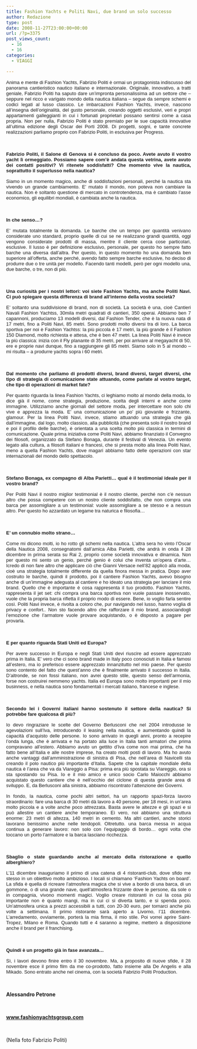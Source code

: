 ```yaml
---
title: Fashion Yachts e Politi Navi, due brand un solo successo
author: Redazione
type: post
date: 2008-11-27T23:00:00+00:00
url: /?p=3375
post_views_count:
  - 16
  - 16
categories:
  - VIAGGI

---
```

 <span style="font&#45;size: 10pt; font&#45;family: Tahoma"></span>

<p style="margin&#45;bottom: 0cm" align="justify">
  <font face="Tahoma, sans&#45;serif"><font size="2">Anima e mente di Fashion Yachts, Fabrizio Politi &egrave; ormai un protagonista indiscusso del panorama cantieristico nautico italiano e internazionale. Originale, innovativo, a tratti geniale, Fabrizio Politi ha saputo dare un&#8217;impronta personalissima ad un settore che &ndash; seppure nel ricco e varigato mondo della nautica italiana &ndash; segue da sempre schemi e codici legati al lusso classico. Le imbarcazioni Fashion Yachts, invece, nascono all&#8217;insegna dell&#8217;originalit&agrave;, del gusto personale, creando oggetti esclusivi, veri e propri appartamenti galleggianti in cui i fortunati proprietari possano sentirsi come a casa propria. Non per nulla, Fabrizio Politi &egrave; stato premiato per le sue capacit&agrave; innovative all&#8217;ultima edizione degli Oscar dei Porti 2008. Di progetti, sogni, e tante concrete realizzazioni parliamo proprio con Fabrizio Politi, in esclusiva per Progress. </font></font>
</p>

<p style="margin&#45;bottom: 0cm" align="justify">
  &nbsp;&nbsp;
</p>

<p style="margin&#45;bottom: 0cm" align="justify">
  <font face="Tahoma, sans&#45;serif"><font size="2"><strong>Fabrizio Politi, il Salone di Genova si &egrave; concluso da poco. Avete avuto il vostro yacht l&igrave; ormeggiato. Possiamo sapere com&rsquo;&egrave; andata questa vetrina, avete avuto dei contatti positivi? Vi ritenete soddisfatti? Che momento vive la nautica, soprattutto il superlusso nella nautica?</strong></font></font>
</p>

<p style="margin&#45;bottom: 0cm" align="justify">
  <font face="Tahoma, sans&#45;serif"><font size="2">Siamo in un momento magico, anche di soddisfazioni personali, perch&eacute; la nautica sta vivendo un grande cambiamento. E&rsquo; mutato il mondo, non poteva non cambiare la nautica. Non &egrave; soltanto questione di mercato in controtendenza, ma &egrave; cambiato l&rsquo;asse economico, gli equilibri mondiali, &egrave; cambiata anche la nautica. </font></font>
</p>

<p style="margin&#45;bottom: 0cm" align="justify">
  &nbsp;
</p>

<p style="margin&#45;bottom: 0cm" align="justify">
  <font face="Tahoma, sans&#45;serif"><font size="2"><strong>In che senso&#8230;?</strong></font></font>
</p>

<p style="margin&#45;bottom: 0cm" align="justify">
  <font face="Tahoma, sans&#45;serif"><font size="2">E&rsquo; mutata totalmente la domanda. Le barche che un tempo per quantit&agrave; venivano considerate uno standard, proprio quelle di cui se ne realizzano grandi quantit&agrave;, oggi vengono considerate prodotti di massa, mentre il cliente cerca cose particolari, esclusive. Il lusso &egrave; per definizione esclusivo, personale, per questo ho sempre fatto barche una diversa dall&rsquo;altra. Per questo, in questo momento ho una domanda ben superiore all&rsquo;offerta, anche perch&eacute;, avendo fatto sempre barche esclusive, ho deciso di produrre due o tre unit&agrave; per modello. Facendo tanti modelli, per&ograve; per ogni modello una, due barche, o tre, non di pi&ugrave;. </font></font>
</p>

<p style="margin&#45;bottom: 0cm" align="justify">
  &nbsp;
</p>

<p style="margin&#45;bottom: 0cm" align="justify">
  <font face="Tahoma, sans&#45;serif"><font size="2"><strong>Una curiosit&agrave; per i nostri lettori: voi siete Fashion Yachts, ma anche Politi Navi. Ci pu&ograve; spiegare questa differenza di brand all&rsquo;interno della vostra societ&agrave;?</strong></font></font>
</p>

<p style="margin&#45;bottom: 0cm" align="justify">
  <font face="Tahoma, sans&#45;serif"><font size="2">E&rsquo; soltanto una suddivisione di brand, non di societ&agrave;. La societ&agrave; &egrave; una, cio&egrave; Cantieri Navali Fashion Yachtss, 30mila metri quadrati di cantieri, 350 operai. Abbiamo ben 7 capannoni, produciamo 13 modelli diversi, dal Fashion Tender, che &egrave; la nuova nata di 17 metri, fino a Politi Navi, 85 metri. Sono prodotti molto diversi tra di loro. La barca sportiva per noi &egrave; Fashion Yachtss: la pi&ugrave; piccola &egrave; 17 metri, la pi&ugrave; grande &egrave; il Fashion 150 Diamond, molto richiesta e attesa, che &egrave; ben 47 metri. La linea Politi Navi &egrave; invece la pi&ugrave; classica: inizia con il Fly planante di 35 metri, per poi arrivare al megayacht di 50, ere e proprie navi dunque, fino a raggiungere gli 85 metri. Siamo solo in 5 al mondo &ndash; mi risulta &ndash; a produrre yachts sopra i 60 metri. </font></font>
</p>

<p style="margin&#45;bottom: 0cm" align="justify">
  &nbsp;
</p>

<p style="margin&#45;bottom: 0cm" align="justify">
  <font face="Tahoma, sans&#45;serif"><font size="2"><strong>Dal momento che parliamo di prodotti diversi, brand diversi, target diversi, che tipo di strategia di comunicazione state attuando, come parlate al vostro target, che tipo di operazioni di market fate?</strong></font></font>
</p>

<p style="margin&#45;bottom: 0cm" align="justify">
  <font face="Tahoma, sans&#45;serif"><font size="2">Per quanto riguarda la linea Fashion Yachts, ci leghiamo molto al mondo della moda, lo dice gi&agrave; il nome, come strategia, produzione, scelta degli interni e anche come immagine. Utilizziamo anche giornali del settore moda, per intercettare non solo chi vive e apprezza la moda. E&#8217; una comunicazione un po&rsquo; pi&ugrave; giovanile e frizzante, glamour. Per la linea Politi Navi, invece, stiamo attuando una strategia che gi&agrave; dall&rsquo;immagine, dal logo, molto classico, alla pubblicit&agrave; (che presenta solo il nostro brand e poi il profilo delle barche), &egrave; orientata a una scelta molto pi&ugrave; classica in termini di comunicazione. Quale prima iniziativa come Politi Navi, abbiamo finanziato il Convegno dei filosofi, organizzato da Stefano Bonaga, durante il festival di Venezia. Un evento legato alla cultura, a filosofi italiani e francesi, che si presta molto alla linea Politi Navi, meno a quella Fashion Yachts, dove magari abbiamo fatto delle operazioni con star internazionali del mondo dello spettacolo.</font></font>
</p>

<p style="margin&#45;bottom: 0cm" align="justify">
  &nbsp;
</p>

<p style="margin&#45;bottom: 0cm" align="justify">
  <font face="Tahoma, sans&#45;serif"><font size="2"><strong>Stefano Bonaga, ex compagno di Alba Parietti&#8230; qual &egrave; il testimonial ideale per il vostro brand?</strong></font></font>
</p>

<p style="margin&#45;bottom: 0cm" align="justify">
  <font face="Tahoma, sans&#45;serif"><font size="2">Per Politi Navi il nostro miglior testimonial &egrave; il nostro cliente, perch&eacute; non c&rsquo;&egrave; nessun altro che possa competere con un nostro cliente soddisfatto, che non compra una barca per assomigliare a un testimonial: vuole assomigliare a se stesso e a nessun altro. Per questo ho azzardato un legame tra naturica e filosofia&#8230; </font></font>
</p>

<p style="margin&#45;bottom: 0cm" align="justify">
  &nbsp;
</p>

<p style="margin&#45;bottom: 0cm" align="justify">
  <font face="Tahoma, sans&#45;serif"><font size="2"><strong>E&rsquo; un connubio molto strano&hellip;</strong></font></font>
</p>

<p style="margin&#45;bottom: 0cm" align="justify">
  <font face="Tahoma, sans&#45;serif"><font size="2">Come mi dicono molti, io ho rotto gli schemi nella nautica. L&rsquo;altra sera ho vinto l&rsquo;Oscar della Nautica 2008, consegnatomi dall&rsquo;amica Alba Parietti, che andr&agrave; in onda il 28 dicembre in prima serata su Rai 2, proprio come societ&agrave; innovativa e dinamica. Non per questo mi sento un genio, perch&eacute; genio &egrave; colui che inventa un&#8217;opera d&#8217;arte&hellip; Icredo di non fare altro che applicare ci&ograve; che Gianni Versace nell&rsquo;82 applic&ograve; alla moda, cio&egrave; una strategia totalmente differente da quella finora messa in pratica. Dopo aver costruito le barche, quindi il prodotto, poi il cantiere Fashion Yachts, avevo bisogno anche di un&rsquo;immagine adeguata al cantiere e ho ideato una strategia per lanciare il mio brand. Quello che &egrave; importante &egrave; cosa rappresenta il tuo prodotto. Fashion Yachts, rappresenta il jet set: chi compra una barca sportiva non vuole passare inosservato, vuole che la propria barca rifletta il proprio modo di essere. Bene, io voglio farla sentire cos&igrave;. Politi Navi invece, &egrave; rivolta a coloro che, pur navigando nel lusso, hanno voglia di privacy e confort.. Non sto facendo altro che rafforzare il mio brand, associandogli l&rsquo;emozione che l&rsquo;armatore vuole provare acquistando, o &egrave; disposto a pagare per provarla.</font></font>
</p>

<p style="margin&#45;bottom: 0cm" align="justify">
  &nbsp;
</p>

<p style="margin&#45;bottom: 0cm" align="justify">
  <font face="Tahoma, sans&#45;serif"><font size="2"><strong>E per quanto riguarda Stati Uniti ed Europa?</strong></font></font>
</p>

<p style="margin&#45;bottom: 0cm" align="justify">
  <font face="Tahoma, sans&#45;serif"><font size="2">Per avere successo in Europa e negli Stati Uniti devi riuscire ad essere apprezzato prima in Italia. E&rsquo; vero che ci sono brand made in Italy poco conosciuti in Italia e famosi all&rsquo;estero, ma io preferisco essere apprezzato innanzitutto nel mio paese. Per questo sono contento del fatto che quest&rsquo;anno che &egrave; finalmente arrivato il successo in Italia. D&#8217;altronde, se non fossi italiano, non avrei questo stile, questo senso dell&rsquo;armonia, forse non costruirei nemmeno yachts. Italia ed Europa sono molto importanti per il mio businness, e nella nautica sono fondamentali i mercati italiano, francese e inglese. </font></font>
</p>

<p style="margin&#45;bottom: 0cm" align="justify">
  &nbsp;
</p>

<p style="margin&#45;bottom: 0cm" align="justify">
  <font face="Tahoma, sans&#45;serif"><font size="2"><strong>Secondo lei i Governi italiani hanno sostenuto il settore della nautica? Si potrebbe fare qualcosa di pi&ugrave;?</strong></font></font>
</p>

<p style="margin&#45;bottom: 0cm" align="justify">
  <font face="Tahoma, sans&#45;serif"><font size="2">Io devo ringraziare le scelte del Governo Berlusconi che nel 2004 introdusse le agevolazioni sull&rsquo;Iva, introducendo il leasing nella nautica, e aumentando quindi la capacit&agrave; d&rsquo;acquisto delle persone. Io sono arrivato in quegli anni, pronto a recepire l&rsquo;onda lunga, che &egrave; arrivata e ha portato alla luce in Italia tanti armatori che prima compravano all&rsquo;estero. Abbiamo avuto un gettito d&rsquo;Iva come non mai prima, che ha fatto bene all&rsquo;Italia e alle nostre imprese, ha creato molti posti di lavoro. Ma ho avuto anche vantaggi dall&rsquo;amministrazione di sinistra di Pisa, che nell&rsquo;area di Navicelli sta creando il polo nautico pi&ugrave; importante d&rsquo;Italia. Sapete che la capitale mondiale della nautica &egrave; l&rsquo;area che va da Viareggio a Pisa: prima era pi&ugrave; spostata su Viareggio, ora si sta spostando su Pisa. Io e il mio amico e unico socio Carlo Maiocchi abbiamo acquistato questo cantiere che &egrave; nell&rsquo;occhio del ciclone di questa grande area di sviluppo. E, da Berlusconi alla sinistra, abbiamo riscontrato l&rsquo;attenzione dei Governi. </font></font>
</p>

<p style="margin&#45;bottom: 0cm" align="justify">
  <font face="Tahoma, sans&#45;serif"><font size="2">In fondo, la nautica, come pochi altri settori, ha un rapporto spazi&#45;forza lavoro straordinario: fare una barca di 30 metri d&agrave; lavoro a 40 persone, per 18 mesi, in un&rsquo;area molto piccola e a volte anche poco attrezzata. Basta avere le altezze e gli spazi e si pu&ograve; allestire un cantiere anche temporaneo. E&igrave; vero, noi abbiamo una struttura enorme: 23 metri di altezza, 140 metri in cemento. Ma altri cantieri, anche storici lavorano benissimo anche nelle tendopoli. Oltretutto. una barca messa in acqua continua a generare lavoro: non solo con l&rsquo;equipaggio di bordo&#8230; ogni volta che toccano un porto l&rsquo;armatore e la barca lasciano ricchezza.</font></font>
</p>

<p style="margin&#45;bottom: 0cm" align="justify">
  &nbsp;&nbsp;
</p>

<p style="margin&#45;bottom: 0cm" align="justify">
  <font face="Tahoma, sans&#45;serif"><font size="2"><strong>Sbaglio o state guardando anche al mercato della ristorazione e quello alberghiero?</strong></font></font>
</p>

<p style="margin&#45;bottom: 0cm" align="justify">
  <font face="Tahoma, sans&#45;serif"><font size="2">L&rsquo;11 dicembre inauguriamo il primo di una catena di 4 ristoranti&#45;club, dove sfido me stesso in un obiettivo molto ambizioso. I locali si chiamano &lsquo;Fashion Yachts on board&rsquo;. La sfida &egrave; quella di ricreare l&rsquo;atmosfera magica che si vive a bordo di una barca, di un gommone, o di una grande nave, quell&rsquo;atmosfera frizzante dove le persone, da sole o in compagnia, vivono momenti magici. Voglio creare ristoranti in cui la cosa pi&ugrave; importante non &egrave; quanto mangi, ma in cui ci si diverta tanto, e si spenda poco. Un&#8217;atmosfera unica a prezzi accessibili a tutti, con 20&#45;30 euro, per tornarci anche pi&ugrave; volte a settimana. Il primo ristorante sar&agrave; aperto a Livorno, l&rsquo;11 dicembre. L&#8217;arredamento, ovviamente, porter&agrave; la mia firma, il mio stile. Poi vorrei aprire Saint&#45;Tropez, Milano e Roma. Quando tutti e 4 saranno a regime, metter&ograve; a disposizione anche il brand per il franchising.</font></font>
</p>

<p style="margin&#45;bottom: 0cm" align="justify">
  &nbsp;
</p>

<p style="margin&#45;bottom: 0cm" align="justify">
  <font face="Tahoma, sans&#45;serif"><font size="2"><strong>Quindi &egrave; un progetto gi&agrave; in fase avanzata&#8230;</strong></font></font>
</p>

<p style="margin&#45;bottom: 0cm" align="justify">
  <font face="Tahoma, sans&#45;serif"><font size="2">S&igrave;, i lavori devono finire entro il 30 novembre. Ma, a proposito di nuove sfide, il 28 novembre esce il primo film da me co&#45;prodotto, fatto insieme alla De Angelis e alla Mikado. Sono entrato anche nel cinema, con la societ&agrave; Fabrizio Politi Production.</font></font>
</p>

<p style="margin&#45;bottom: 0cm" align="justify">
  &nbsp;
</p>

<p style="margin&#45;bottom: 0cm" align="justify">
  <strong>Alessandro Petrone</strong>
</p>

<p style="margin&#45;bottom: 0cm" align="justify">
  &nbsp;
</p>

<p style="margin&#45;bottom: 0cm" align="justify">
  <a href="https://www.fashionyachtsgroup.it"><strong>www.fashionyachtsgroup.com</strong></a>
</p>

<p style="margin&#45;bottom: 0cm" align="justify">
  &nbsp;
</p>

<p style="margin&#45;bottom: 0cm" align="justify">
  (Nella foto Fabrizio Politi)
</p>

&nbsp;